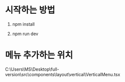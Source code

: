 # 시작하는 방법

1. npm install

2. npm run dev

# 메뉴 추가하는 위치

C:\Users\MS\Desktop\full-version\src\components\layout\vertical\VerticalMenu.tsx
